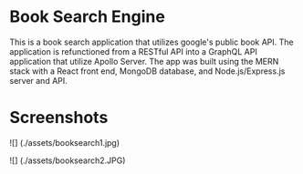 # Book Search Engine

This is a book search application that utilizes google's public book API. The application is refunctioned from a RESTful API into a GraphQL API application that utilize Apollo Server. The app was built using the MERN stack with a React front end, MongoDB database, and Node.js/Express.js server and API.

# Screenshots



![] (./assets/booksearch1.jpg)

![] (./assets/booksearch2.JPG)